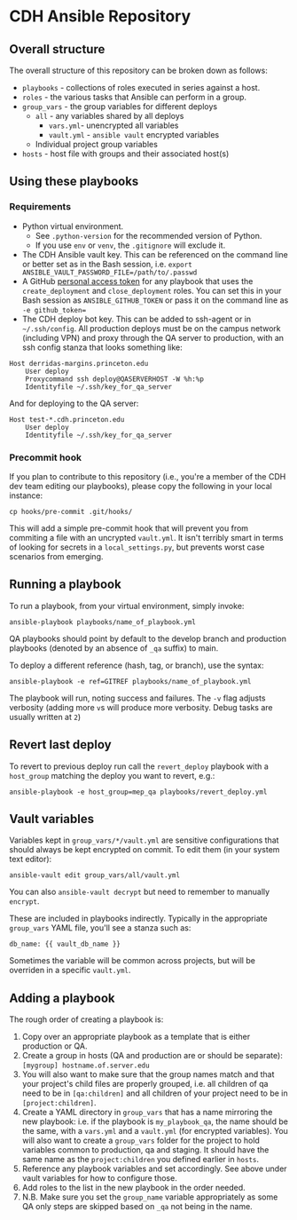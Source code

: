 # CDH Ansible Repository

## Overall structure

The overall structure of this repository can be broken down as follows:
  - `playbooks` - collections of roles executed in series against a host.
  - `roles` - the various tasks that Ansible can perform in a group.
  - `group_vars` - the group variables for different deploys
    - `all` - any variables shared by all deploys
      - `vars.yml`- unencrypted all variables
      - `vault.yml` - `ansible vault` encrypted variables
    - Individual project group variables
  - `hosts` - host file with groups and their associated host(s)

## Using these playbooks

### Requirements
  - Python virtual environment.
    - See `.python-version` for the recommended version of Python.
    - If you use `env` or `venv`, the `.gitignore` will exclude it.
  - The CDH Ansible vault key. This can be referenced on the command line or better set as in the Bash session, i.e. `export ANSIBLE_VAULT_PASSWORD_FILE=/path/to/.passwd`
  - A GitHub [personal access token](https://help.github.com/articles/creating-a-personal-access-token-for-the-command-line/) for any playbook that uses the `create_deployment` and `close_deployment` roles. You can set this in your Bash session as `ANSIBLE_GITHUB_TOKEN` or pass it on the command line as `-e github_token=`
  - The CDH deploy bot key. This can be added to ssh-agent or in `~/.ssh/config`. All production deploys must be on the campus network (including VPN) and proxy through the QA server to production, with an ssh config stanza that looks something like:
  ```
  Host derridas-margins.princeton.edu
      User deploy
      Proxycommand ssh deploy@QASERVERHOST -W %h:%p
      Identityfile ~/.ssh/key_for_qa_server
  ```

  And for deploying to the QA server:
  ```
  Host test-*.cdh.princeton.edu
      User deploy
      Identityfile ~/.ssh/key_for_qa_server
  ```

### Precommit hook
If you plan to contribute to this repository (i.e., you're a member of the CDH dev team editing our playbooks), please copy the following in your local instance:

```{bash}
cp hooks/pre-commit .git/hooks/
```

This will add a simple pre-commit hook that will prevent you from commiting a file with an uncrypted `vault.yml`. It isn't terribly smart in terms of looking for secrets in a `local_settings.py`, but prevents worst case scenarios from emerging.

## Running a playbook

To run a playbook, from your virtual environment, simply invoke:

```{bash}
ansible-playbook playbooks/name_of_playbook.yml
```

QA playbooks should point by default to the develop branch and production playbooks (denoted by an absence of `_qa` suffix) to main.

To deploy a different reference (hash, tag, or branch), use the syntax:

```{bash}
ansible-playbook -e ref=GITREF playbooks/name_of_playbook.yml
```

The playbook will run, noting success and failures. The `-v` flag adjusts verbosity (adding more `v`s will produce more verbosity. Debug tasks are usually written at `2`)

## Revert last deploy

To revert to previous deploy run call the `revert_deploy` playbook with a `host_group` matching the deploy you want to revert, e.g.:

```{bash}
ansible-playbook -e host_group=mep_qa playbooks/revert_deploy.yml
```

## Vault variables

Variables kept in `group_vars/*/vault.yml` are sensitive configurations that should always be kept encrypted on commit. To edit them (in your system text editor):
```{bash}
ansible-vault edit group_vars/all/vault.yml
```

You can also `ansible-vault decrypt` but need to remember to manually `encrypt`.

These are included in playbooks indirectly. Typically in the appropriate `group_vars` YAML file, you'll see a stanza such as:
```{yaml}
db_name: {{ vault_db_name }}
```

Sometimes the variable will be common across projects, but will be overriden in a specific `vault.yml`.

## Adding a playbook

The rough order of creating a playbook is:

  1. Copy over an appropriate playbook as a template that is either production or QA.
  2. Create a group in hosts (QA and production are or should be separate):
    ```
    [mygroup]
    hostname.of.server.edu
    ```
  4. You will also want to make sure that the group names match and that your project's child files are properly grouped, i.e. all children of qa need to be in `[qa:children]` and all children of your project need to be in `[project:children]`.
  5. Create a YAML directory in `group_vars` that has a name mirroring the new playbook: i.e. if the playbook is `my_playbook_qa`, the name should be the same, with a `vars.yml` and a `vault.yml` (for encrypted variables). You will also want to create a `group_vars` folder for the project to hold variables common to production, qa and staging. It should have the same name as the `project:children` you defined earlier in `hosts`.
  6. Reference any playbook variables and set accordingly. See above under vault variables for how to configure those.
  6. Add roles to the list in the new playbook in the order needed.
  7. N.B. Make sure you set the `group_name` variable appropriately as some QA only steps are skipped based on `_qa` not being in the name.
